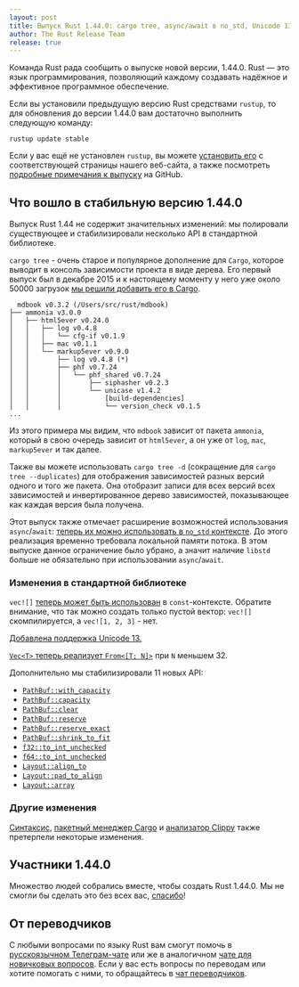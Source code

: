 ```yaml
---
layout: post
title: Выпуск Rust 1.44.0: cargo tree, async/await в no_std, Unicode 13 и vec![] в константном контексте
author: The Rust Release Team
release: true
---
```


Команда Rust рада сообщить о выпуске новой версии, 1.44.0. Rust — это язык программирования, позволяющий каждому создавать надёжное и эффективное программное обеспечение.

Если вы установили предыдущую версию Rust средствами `rustup`, то для обновления до версии 1.44.0 вам достаточно выполнить следующую команду:

```console
rustup update stable
```

Если у вас ещё не установлен `rustup`, вы можете [установить его] с соответствующей страницы нашего веб-сайта, а также посмотреть [подробные примечания к выпуску] на GitHub.

## Что вошло в стабильную версию 1.44.0

Выпуск Rust 1.44 не содержит значительных изменений: мы полировали существующее и стабилизировали несколько API в стандартной библиотеке.

`cargo tree` - очень старое и популярное дополнение для `Cargo`, которое выводит в консоль зависимости проекта в виде дерева. Его первый выпуск был в декабре 2015 и к настоящему моменту у него уже около 50000 загрузок [мы решили добавить его в Cargo].

```text
  mdbook v0.3.2 (/Users/src/rust/mdbook)
├── ammonia v3.0.0
│   ├── html5ever v0.24.0
│   │   ├── log v0.4.8
│   │   │   └── cfg-if v0.1.9
│   │   ├── mac v0.1.1
│   │   └── markup5ever v0.9.0
│   │       ├── log v0.4.8 (*)
│   │       ├── phf v0.7.24
│   │       │   └── phf_shared v0.7.24
│   │       │       ├── siphasher v0.2.3
│   │       │       └── unicase v1.4.2
│   │       │           [build-dependencies]
│   │       │           └── version_check v0.1.5
...
```

Из этого примера мы видим, что `mdbook` зависит от пакета `ammonia`, который в свою очередь зависит от `html5ever`, а он уже от `log`, `mac`, `markup5ever` и так далее.

Также вы можете использовать `cargo tree -d` (сокращение для `cargo tree --duplicates`) для отображения зависимостей разных версий одного и того же пакета. Она отобразит записи для всех версий всех зависимостей и инвертированное дерево зависимостей, показывающее как каждая версия была получена.

Этот выпуск также отмечает расширение возможностей использования `async`/`await`: [теперь их можно использовать в `no_std` контексте]. До этого реализация временно требовала локальной памяти потока. В этом выпуске данное ограничение было убрано, а значит наличие `libstd` больше не обязательно при использовании `async`/`await`.

### Изменения в стандартной библиотеке

`vec![]` [теперь может быть использован] в `const`-контексте. Обратите внимание, что так можно создать только пустой вектор: `vec![]` скомпилируется, а `vec![1, 2, 3]` - нет.

[Добавлена поддержка Unicode 13.]

[`Vec<T>` теперь реализует `From<[T; N]>`](https://github.com/rust-lang/rust/pull/68692/) при `N` меньшем 32.

Дополнительно мы стабилизировали 11 новых API:

- [`PathBuf::with_capacity`]
- [`PathBuf::capacity`]
- [`PathBuf::clear`]
- [`PathBuf::reserve`]
- [`PathBuf::reserve_exact`]
- [`PathBuf::shrink_to_fit`]
- [`f32::to_int_unchecked`]
- [`f64::to_int_unchecked`]
- [`Layout::align_to`]
- [`Layout::pad_to_align`]
- [`Layout::array`]

### Другие изменения

[Синтаксис](https://github.com/rust-lang/rust/blob/master/RELEASES.md#version-1440-2020-06-04), [пакетный менеджер Cargo] и [анализатор Clippy] также претерпели некоторые изменения.

## Участники 1.44.0

Множество людей собрались вместе, чтобы создать Rust 1.44.0. Мы не смогли бы сделать это без всех вас, [спасибо](https://thanks.rust-lang.org/rust/1.44.0/)!

## От переводчиков

С любыми вопросами по языку Rust вам смогут помочь в [русскоязычном Телеграм-чате](https://t.me/rustlang_ru) или же в аналогичном [чате для новичковых вопросов](https://t.me/rust_beginners_ru). Если у вас есть вопросы по переводам или хотите помогать с ними, то обращайтесь в [чат переводчиков](https://t.me/rustlang_ru_translations).

[установить его]: https://www.rust-lang.org/install.html
[подробные примечания к выпуску]: https://github.com/rust-lang/rust/blob/master/RELEASES.md#version-1440-2020-06-04
[мы решили добавить его в Cargo]: https://github.com/rust-lang/cargo/pull/8062/
[теперь их можно использовать в `no_std` контексте]: https://github.com/rust-lang/rust/pull/69033/
[теперь может быть использован]: https://github.com/rust-lang/rust/pull/70632/
[Добавлена поддержка Unicode 13.]: https://github.com/rust-lang/rust/pull/69929/
[`PathBuf::with_capacity`]: https://doc.rust-lang.org/beta/std/path/struct.PathBuf.html#method.with_capacity
[`PathBuf::capacity`]: https://doc.rust-lang.org/beta/std/path/struct.PathBuf.html#method.capacity
[`PathBuf::clear`]: https://doc.rust-lang.org/beta/std/path/struct.PathBuf.html#method.clear
[`PathBuf::reserve`]: https://doc.rust-lang.org/beta/std/path/struct.PathBuf.html#method.reserve
[`PathBuf::reserve_exact`]: https://doc.rust-lang.org/beta/std/path/struct.PathBuf.html#method.reserve_exact
[`PathBuf::shrink_to_fit`]: https://doc.rust-lang.org/beta/std/path/struct.PathBuf.html#method.shrink_to_fit
[`f32::to_int_unchecked`]: https://doc.rust-lang.org/beta/std/primitive.f32.html#method.to_int_unchecked
[`f64::to_int_unchecked`]: https://doc.rust-lang.org/beta/std/primitive.f64.html#method.to_int_unchecked
[`Layout::align_to`]: https://doc.rust-lang.org/beta/std/alloc/struct.Layout.html#method.align_to
[`Layout::pad_to_align`]: https://doc.rust-lang.org/beta/std/alloc/struct.Layout.html#method.pad_to_align
[`Layout::array`]: https://doc.rust-lang.org/beta/std/alloc/struct.Layout.html#method.array
[пакетный менеджер Cargo]: https://github.com/rust-lang/cargo/blob/master/CHANGELOG.md#cargo-144-2020-06-04
[анализатор Clippy]: https://github.com/rust-lang/rust-clippy/blob/master/CHANGELOG.md#rust-144

